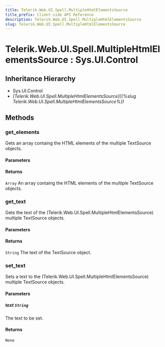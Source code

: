 ```yaml
---
title: Telerik.Web.UI.Spell.MultipleHtmlElementsSource
title_prefix: Client-side API Reference
description: Telerik.Web.UI.Spell.MultipleHtmlElementsSource
slug: Telerik.Web.UI.Spell.MultipleHtmlElementsSource
---
```


# Telerik.Web.UI.Spell.MultipleHtmlElementsSource : Sys.UI.Control 

## Inheritance Hierarchy

* Sys.UI.Control
* *[Telerik.Web.UI.Spell.MultipleHtmlElementsSource]({%slug Telerik.Web.UI.Spell.MultipleHtmlElementsSource%})*


## Methods

###  get_elements

Gets an array containg the HTML elements of the multiple TextSource objects.

#### Parameters

#### Returns

`Array` An array containg the HTML elements of the multiple TextSource objects.

### get_text

Gets the text of the (Telerik.Web.UI.Spell.MultipleHtmlElementsSource) multiple TextSource objects.

#### Parameters

#### Returns

`String` The text of the TextSource object.

### set_text

Sets a text to the (Telerik.Web.UI.Spell.MultipleHtmlElementsSource) multiple TextSource objects.

#### Parameters

##### text `String`

The text to be set.

#### Returns

`None` 



